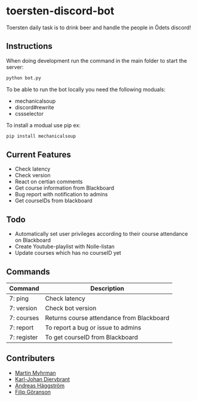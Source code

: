 # toersten-discord-bot
Toersten daily task is to drink beer and handle the people in Ödets discord! 

## Instructions
When doing development run the command in the main folder to start the server:
```python
python bot.py
```

To be able to run the bot locally you need the following moduals:
- mechanicalsoup
- discord#rewrite
- cssselector

To install a modual use pip ex: 
```python
pip install mechanicalsoup
```
## Current Features
- Check latency
- Check version
- React on certian comments
- Get course information from Blackboard
- Bug report with notification to admins
- Get courseIDs from blackboard

## Todo
- Automatically set user privileges according to their course attendance on Blackboard
- Create Youtube-playlist with Nolle-listan
- Update courses which has no courseID yet

## Commands
| Command | Description |
|---------|-------------|
| 7: ping | Check latency |
| 7: version | Check bot version |
| 7: courses | Returns course attendance from Blackboard |
| 7: report | To report a bug or issue to admins |
| 7: register | To get courseID from Blackboard |

## Contributers
- [Martin Myhrman](https://github.com/myhrmans/)
- [Karl-Johan Djervbrant](https://github.com/kallekj/)
- [Andreas Häggström](https://github.com/AndreasH96/)
- [Filip Göranson](https://github.com/filipgoranson/)
 
